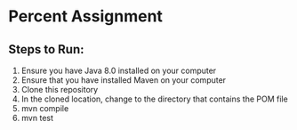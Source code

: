 # Percent Assignment

Steps to Run:
-------------

1. Ensure you have Java 8.0 installed on your computer
2. Ensure that you have installed Maven on your computer
3. Clone this repository
4. In the cloned location, change to the directory that contains the POM file
5. mvn compile
6. mvn test

